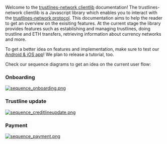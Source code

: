 Welcome to the [trustlines-network clientlib](https://github.com/trustlines-network/clientlib) documentation! The trustlines-network clientlib is a Javascript library which enables you to interact with the [trustlines-network protocol](https://trustlines.network). This documentation aims to help the reader to get an overview on the exisiting features. At the current stage the library provides features such as establishing and managing trustlines, doing trustline and ETH transfers, retrieving information about currency networks and more. 

To get a better idea on features and implementation, make sure to test our [Android & iOS app](https://github.com/trustlines-network/feedback/blob/master/README.md)! We plan to release a tutorial, too.

Check our sequence diagrams to get an idea on the current user flow:

### Onboarding

[![sequence_onboarding.png](http://i.imgur.com/Tc1ssO9.png "trustlines user flow onboarding")](http://i.imgur.com/Bd3FhkT.png)

### Trustline update

[![sequence_creditlineupdate.png](http://i.imgur.com/SOMZogq.png "trustlines user flow credit line update")](http://i.imgur.com/6ANndDb.png)

### Payment

[![sequence_payment.png](http://i.imgur.com/7CVOj0o.png "trustlines user flow payment")](http://i.imgur.com/9fpXkyw.png)
